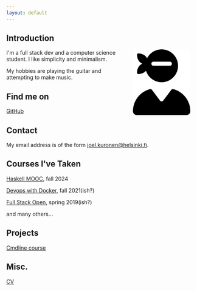 ```yaml
---
layout: default
---
```


## Introduction

<img src="assets/images/me.svg" alt="Photo" hspace="20" width="30%" align="right" /> 

I'm a full stack dev and a computer science student. I like simplicity and minimalism.

My hobbies are playing the guitar and attempting to make music.

## Find me on

[GitHub](https://github.com/joelkur)

## Contact

My email address is of the form joel.kuronen@helsinki.fi. 

## Courses I've Taken

[Haskell MOOC](https://courses.helsinki.fi/enjoying-cheese-I), fall 2024

[Devops with Docker](https://devopswithdocker.com/), fall 2021(ish?)

[Full Stack Open](https://fullstackopen.com/), spring 2019(ish?)

and many others...

## Projects

[Cmdline course](https://github.com/joelkur/cmdline-course)

## Misc. 

[CV](/assets/documents/cv.pdf)

